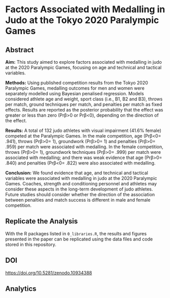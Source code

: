 # Factors Associated with Medalling in Judo at the Tokyo 2020 Paralympic Games

## Abstract
**Aim:** This study aimed to explore factors associated with medalling in judo at the 2020 Paralympic Games, focusing on age and technical and tactical variables. 

**Methods:** Using published competition results from the Tokyo 2020 Paralympic Games, medalling outcomes for men and women were separately modelled using Bayesian penalised regression. Models considered athlete age and weight, sport class (i.e., B1, B2 and B3), throws per match, ground techniques per match, and penalties per match as fixed effects. Results are reported as the posterior probability that the effect was greater or less than zero (Prβ>0 or Prβ<0), depending on the direction of the effect.

**Results:** A total of 132 judo athletes with visual impairment (41.6% female) competed at the Paralympic Games. In the male competition, age (Prβ<0= .941), throws (Prβ>0= 1), groundwork (Prβ>0= 1) and penalties (Prβ>0= .959) per match were associated with medalling. In the female competition, throws (Prβ>0= 1), groundwork techniques (Prβ>0= .999) per match were associated with medalling; and there was weak evidence that age (Prβ>0= .840) and penalties (Prβ<0= .822) were also associated with medalling.

**Conclusion:** We found evidence that age, and technical and tactical variables were associated with medalling in judo at the 2020 Paralympic Games. Coaches, strength and conditioning personnel and athletes may consider these aspects in the long-term development of judo athletes. Future studies should consider whether the direction of the association between penalties and match success is different in male and female competition.

## Replicate the Analysis
With the R packages listed in `0_libraries.R`, the results and figures presented in the paper can be replicated using the data files and code stored in this repository.

## DOI
https://doi.org/10.5281/zenodo.10934388

## Analytics

